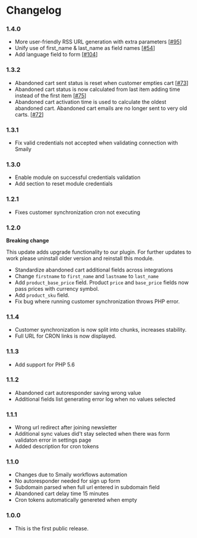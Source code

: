# Changelog

### 1.4.0

- More user-friendly RSS URL generation with extra parameters [[#95](https://github.com/sendsmaily/smaily-opencart-module/pull/95)]
- Unify use of first_name & last_name as field names [[#54](https://github.com/sendsmaily/smaily-opencart-module/issues/54)]
- Add language field to form [[#104](https://github.com/sendsmaily/smaily-opencart-module/pull/104)]

### 1.3.2

- Abandoned cart sent status is reset when customer empties cart [[#73](https://github.com/sendsmaily/smaily-opencart-module/issues/73)]
- Abandoned cart status is now calculated from last item adding time instead of the first item [[#75](https://github.com/sendsmaily/smaily-opencart-module/issues/75)]
- Abandoned cart activation time is used to calculate the oldest abandoned cart. Abandoned cart emails are no longer sent to very old carts. [[#72](https://github.com/sendsmaily/smaily-opencart-module/issues/72)]

### 1.3.1

- Fix valid credentials not accepted when validating connection with Smaily

### 1.3.0

- Enable module on successful credentials validation
- Add section to reset module credentials

### 1.2.1

- Fixes customer synchronization cron not executing

### 1.2.0

**Breaking change**

This update adds upgrade functionality to our plugin.
For further updates to work please uninstall older version and reinstall this module.

- Standardize abandoned cart additional fields across integrations
- Change `firstname` to `first_name` and `lastname` to `last_name`
- Add `product_base_price` field. Product `price` and `base_price` fields now pass prices with currency symbol.
- Add `product_sku` field.
- Fix bug where running customer synchronization throws PHP error.

### 1.1.4

- Customer synchronization is now split into chunks, increases stability.
- Full URL for CRON links is now displayed.

### 1.1.3

- Add support for PHP 5.6

### 1.1.2

- Abandoned cart autoresponder saving wrong value
- Additional fields list generating error log when no values selected

### 1.1.1

- Wrong url redirect after joining newsletter
- Additional sync values did't stay selected when there was form validaton error in settings page
- Added description for cron tokens

### 1.1.0

- Changes due to Smaily workflows automation
- No autoresponder needed for sign up form
- Subdomain parsed when full url entered in subdomain field
- Abandoned cart delay time 15 minutes
- Cron tokens automatically genereted when empty

### 1.0.0

- This is the first public release.
